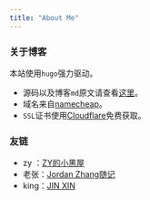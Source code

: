```yaml
---
title: "About Me"
---
```

### 关于博客

本站使用`hugo`强力驱动。

* 源码以及博客`md`原文请查看[这里](https://github.com/leonGravel/blog)。
* 域名来自[namecheap](https://www.namecheap.com/)。
* `SSL`证书使用[Cloudflare](https://www.cloudflare.com)免费获取。

### 友链

* zy ：[ZY的小黑屋](https://zymagic.top/)
* 老张：[Jordan Zhang随记](http://www.blackj.site/)
* king：[JIN XIN](https://kkking.site/)

